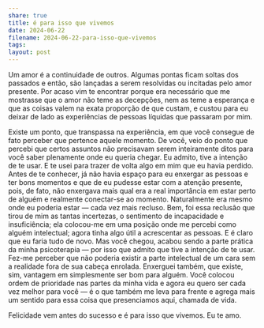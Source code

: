 ```yaml
---
share: true
title: é para isso que vivemos
date: 2024-06-22
filename: 2024-06-22-para-isso-que-vivemos
tags:
layout: post
---
```


Um amor é a continuidade de outros. Algumas pontas ficam soltas dos passados e então, são
lançadas a serem resolvidas ou incitadas pelo amor presente. Por acaso vim te encontrar porque 
era necessário que me mostrasse que o amor não teme as decepções, nem as teme a esperança e 
que as coisas valem na exata proporção de que custam, e custou para eu deixar de lado as 
experiências de pessoas líquidas que passaram por mim.

Existe um ponto, que transpassa na experiência, em que você consegue de fato perceber que
pertence aquele momento. De você, veio do ponto que percebi que certos assuntos não 
precisavam serem inteiramente ditos para você saber plenamente onde eu queria 
chegar.
Eu admito, tive a intenção de te usar. E te usei para trazer de volta algo em mim que eu havia 
perdido. Antes de te conhecer, já não havia espaço para eu enxergar as pessoas e ter bons 
momentos e que de eu pudesse estar com a atenção presente, pois, de fato, não enxergava mais
qual era a real importância em estar perto de alguém e realmente conectar-se ao momento.
Naturalmente era mesmo onde eu poderia estar — cada vez mais recluso. Bem, foi essa reclusão 
que tirou de mim as tantas incertezas, o sentimento de incapacidade e insuficiência; ela 
colocou-me em uma posição onde me percebi como alguém intelectual; agora tinha algo útil a
acrescentar as pessoas. E é claro que eu faria tudo de novo.
Mas você chegou, acabou sendo a parte prática da minha psicoterapia — por isso que admito que tive a intenção de te usar. Fez-me perceber que não poderia existir a parte intelectual de um cara sem a realidade fora de sua cabeça enrolada. Enxerguei também, que existe, sim, vantagem em simplesmente ser bom para alguém. Você colocou ordem de prioridade nas partes da minha vida e agora eu quero ser cada vez melhor para você — é o que também me leva para frente e agrega mais um sentido para essa coisa que presenciamos aqui, chamada de vida. 

Felicidade vem antes do sucesso e é para isso que vivemos. Eu te amo.
